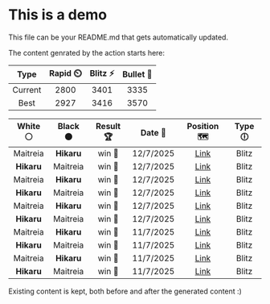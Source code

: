# This is a demo

This file can be your README.md that gets automatically updated.

The content genrated by the action starts here:

<!--START_SECTION:chessStats-->
<!-- Automatically generated with https://github.com/Balastrong/chess-stats-action -->

| Type | Rapid ⏲️ | Blitz ⚡ | Bullet 🔫 |
|:---:|:---:|:---:|:---:|
| Current | 2800 | 3401 | 3335 |
| Best | 2927 | 3416 | 3570 |

| White ⚪ | Black ⚫ | Result 🏆 | Date 📅 | Position 🗺️ | Type 🕕 |
|:---:|:---:|:---:|:---:|:---:|:---:|
| Maitreia | **Hikaru** | win 🥇 | 12/7/2025 | <a href="http://www.ee.unb.ca/cgi-bin/tervo/fen.pl?select=5Q2/ppp4k/6r1/1P1pp3/5P2/3qP3/P4P2/4BK2 w - - 0 42">Link</a> | Blitz |
| **Hikaru** | Maitreia | win 🥇 | 12/7/2025 | <a href="http://www.ee.unb.ca/cgi-bin/tervo/fen.pl?select=b6k/p3p2p/4Qbp1/8/7P/2N2PB1/P5P1/6K1 b - - 0 30">Link</a> | Blitz |
| Maitreia | **Hikaru** | win 🥇 | 12/7/2025 | <a href="http://www.ee.unb.ca/cgi-bin/tervo/fen.pl?select=5k2/p1p3b1/Pp1p3p/1P6/2P5/2BP4/4pq2/3K1R1R w - - 0 42">Link</a> | Blitz |
| **Hikaru** | Maitreia | win 🥇 | 12/7/2025 | <a href="http://www.ee.unb.ca/cgi-bin/tervo/fen.pl?select=2r5/5p2/7p/3kpp2/PP1p4/8/3BKP1P/2R5 b - - 2 29">Link</a> | Blitz |
| Maitreia | **Hikaru** | win 🥇 | 12/7/2025 | <a href="http://www.ee.unb.ca/cgi-bin/tervo/fen.pl?select=5r1k/p1p3bb/Pp1p1r2/1P1Bp1p1/2P2pP1/5P2/3B2K1/6Q1 w - - 2 38">Link</a> | Blitz |
| **Hikaru** | Maitreia | win 🥇 | 12/7/2025 | <a href="http://www.ee.unb.ca/cgi-bin/tervo/fen.pl?select=1q2r3/1p2Npk1/3p1n2/pP3PR1/4P2p/P2B4/1Q6/7K b - - 0 35">Link</a> | Blitz |
| Maitreia | **Hikaru** | win 🥇 | 11/7/2025 | <a href="http://www.ee.unb.ca/cgi-bin/tervo/fen.pl?select=5rk1/p3n2b/2pR3p/8/2P1p3/1Q4b1/P5Bq/4RK2 w - - 0 32">Link</a> | Blitz |
| **Hikaru** | Maitreia | win 🥇 | 11/7/2025 | <a href="http://www.ee.unb.ca/cgi-bin/tervo/fen.pl?select=5qk1/4pp2/p1Rp2n1/3P1Q2/r7/7P/P5P1/5R1K b - - 4 34">Link</a> | Blitz |
| Maitreia | **Hikaru** | win 🥇 | 11/7/2025 | <a href="http://www.ee.unb.ca/cgi-bin/tervo/fen.pl?select=1r3rk1/4n1b1/1N2b1pp/q2ppp2/8/3P2P1/3NPPBP/1R1Q1RK1 w - - 0 20">Link</a> | Blitz |
| **Hikaru** | Maitreia | win 🥇 | 11/7/2025 | <a href="http://www.ee.unb.ca/cgi-bin/tervo/fen.pl?select=4rr2/1p1qn1kp/p2pp1p1/2N5/4P3/1Q6/PP3PPP/R2R2K1 b - - 5 20">Link</a> | Blitz |

<!--END_SECTION:chessStats-->

Existing content is kept, both before and after the generated content :)
